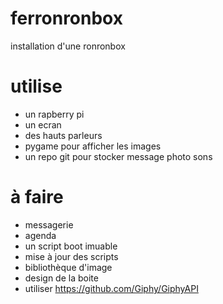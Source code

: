 # ferronronbox

installation d'une ronronbox

# utilise
 - un rapberry pi
 - un ecran
 - des hauts parleurs
 - pygame pour afficher les images
 - un repo git pour stocker message photo sons
 
# à faire
 - messagerie
 - agenda
 - un script boot imuable
 - mise à jour des scripts
 - bibliothèque d'image
 - design de la boite
 - utiliser https://github.com/Giphy/GiphyAPI
 
